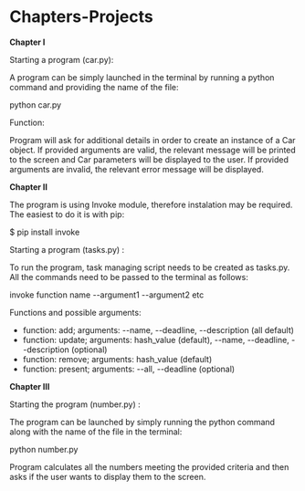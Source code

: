 # Chapters-Projects

<b>Chapter I</b>

Starting a program (car.py):

A program can be simply launched in the terminal by running a python command and providing the name of the file:

python car.py

Function: 

Program will ask for additional details in order to create an instance of a Car object. If provided arguments are valid, the relevant message will be printed to the screen and Car parameters will be displayed to the user. If provided arguments are invalid, the relevant error message will be displayed.

<b>Chapter II</b>

The program is using Invoke module, therefore instalation may be required. The easiest to do it is with pip:

$ pip install invoke

Starting a program (tasks.py) :

To run the program, task managing script needs to be created as tasks.py. All the commands need to be passed to the terminal as follows:

invoke function name --argument1 --argument2 etc

Functions and possible arguments:

- function: add; arguments: --name, --deadline, --description (all default)
- function: update; arguments: hash_value (default), --name, --deadline, --description (optional)
- function: remove; arguments: hash_value (default)
- function: present; arguments: --all, --deadline (optional)

<b> Chapter III</b>

Starting the program (number.py) :

The program can be launched by simply running the python command along with the name of the file in the terminal:

python number.py

Program calculates all the numbers meeting the provided criteria and then asks if the user wants to display them to the screen.




